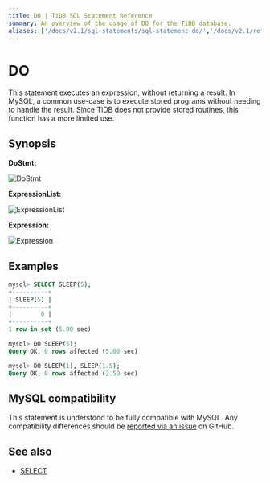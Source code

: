 ```yaml
---
title: DO | TiDB SQL Statement Reference
summary: An overview of the usage of DO for the TiDB database.
aliases: ['/docs/v2.1/sql-statements/sql-statement-do/','/docs/v2.1/reference/sql/statements/do/']
---
```


# DO

This statement executes an expression, without returning a result. In MySQL, a common use-case is to execute stored programs without needing to handle the result. Since TiDB does not provide stored routines, this function has a more limited use.

## Synopsis

**DoStmt:**

![DoStmt](https://download.pingcap.com/images/docs/sqlgram/DoStmt.png)

**ExpressionList:**

![ExpressionList](https://download.pingcap.com/images/docs/sqlgram/ExpressionList.png)

**Expression:**

![Expression](https://download.pingcap.com/images/docs/sqlgram/Expression.png)

## Examples

```sql
mysql> SELECT SLEEP(5);
+----------+
| SLEEP(5) |
+----------+
|        0 |
+----------+
1 row in set (5.00 sec)

mysql> DO SLEEP(5);
Query OK, 0 rows affected (5.00 sec)

mysql> DO SLEEP(1), SLEEP(1.5);
Query OK, 0 rows affected (2.50 sec)
```

## MySQL compatibility

This statement is understood to be fully compatible with MySQL. Any compatibility differences should be [reported via an issue](https://github.com/pingcap/tidb/issues/new/choose) on GitHub.

## See also

* [SELECT](/sql-statements/sql-statement-select.md)
